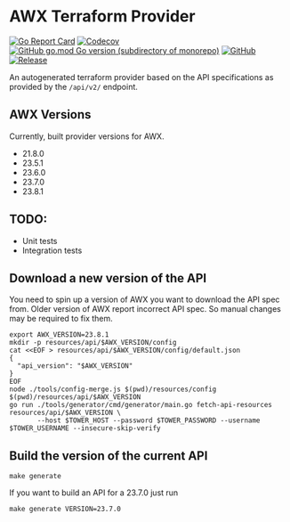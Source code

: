 AWX Terraform Provider
======================
[![Go Report Card](https://goreportcard.com/badge/github.com/ilijamt/terraform-provider-awx)](https://goreportcard.com/report/github.com/ilijamt/terraform-provider-awx)
[![Codecov](https://img.shields.io/codecov/c/gh/ilijamt/terraform-provider-awx)](https://app.codecov.io/gh/ilijamt/terraform-provider-awx)
[![GitHub go.mod Go version (subdirectory of monorepo)](https://img.shields.io/github/go-mod/go-version/ilijamt/terraform-provider-awx)](go.mod)
[![GitHub](https://img.shields.io/github/license/ilijamt/terraform-provider-awx)](LICENSE)
[![Release](https://img.shields.io/github/release/ilijamt/terraform-provider-awx.svg)](https://github.com/ilijamt/terraform-provider-awx/releases/latest)

An autogenerated terraform provider based on the API specifications as provided by the `/api/v2/` endpoint.

AWX Versions
------------

Currently, built provider versions for AWX.

* 21.8.0
* 23.5.1
* 23.6.0
* 23.7.0
* 23.8.1

TODO:
-----

* Unit tests
* Integration tests

Download a new version of the API
---------------------------------

You need to spin up a version of AWX you want to download the API spec from.
Older version of AWX report incorrect API spec. So manual changes may be required to fix them.

```shell
export AWX_VERSION=23.8.1
mkdir -p resources/api/$AWX_VERSION/config
cat <<EOF > resources/api/$AWX_VERSION/config/default.json
{
  "api_version": "$AWX_VERSION"
}
EOF
node ./tools/config-merge.js $(pwd)/resources/config $(pwd)/resources/api/$AWX_VERSION
go run ./tools/generator/cmd/generator/main.go fetch-api-resources resources/api/$AWX_VERSION \
       --host $TOWER_HOST --password $TOWER_PASSWORD --username $TOWER_USERNAME --insecure-skip-verify
```

Build the version of the current API
-------------------------------------

```shell
make generate
```

If you want to build an API for a 23.7.0 just run
```shell
make generate VERSION=23.7.0
```